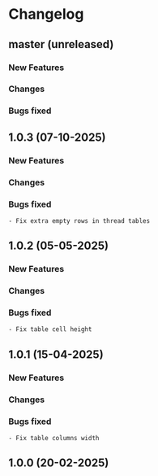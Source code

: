 # Changelog

## master (unreleased)
	
### New Features
    
### Changes

### Bugs fixed
    
## 1.0.3 (07-10-2025)
	
### New Features
    
### Changes

### Bugs fixed

    - Fix extra empty rows in thread tables

## 1.0.2 (05-05-2025)
	
### New Features
    
### Changes

### Bugs fixed 

    - Fix table cell height

## 1.0.1 (15-04-2025)
	
### New Features
    
### Changes
     
### Bugs fixed

    - Fix table columns width 

## 1.0.0 (20-02-2025)
